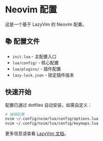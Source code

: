 # Neovim 配置

这是一个基于 LazyVim 的 Neovim 配置。

## 📚 配置文件

- `init.lua` - 主配置入口
- `lua/config/` - 核心配置
- `lua/plugins/` - 插件配置
- `lazy-lock.json` - 锁定插件版本

## 快速开始

配置已通过 dotfiles 自动安装，如需自定义：

```bash
# 编辑配置
nvim ~/.config/nvim/lua/config/options.lua
nvim ~/.config/nvim/lua/config/keymaps.lua
```

更多信息请查看 [LazyVim 文档](https://lazyvim.github.io/)。
